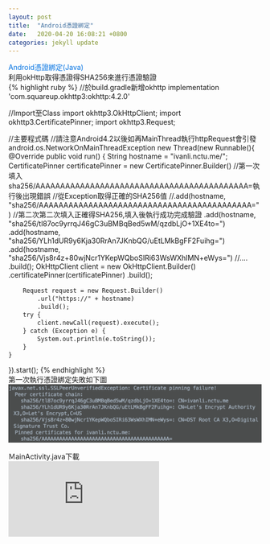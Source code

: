 ```yaml
---
layout: post
title:  "Android憑證綁定"
date:   2020-04-20 16:08:21 +0800
categories: jekyll update
---
```

<font color="#0473E2" id='1'>Android憑證綁定(Java)</font>  
利用okHttp取得憑證得SHA256來進行憑證驗證   
{% highlight ruby %}
//於build.gradle新增okhttp
implementation 'com.squareup.okhttp3:okhttp:4.2.0'

//Import至Class
import okhttp3.OkHttpClient;
import okhttp3.CertificatePinner;
import okhttp3.Request;

//主要程式碼
//請注意Android4.2以後如再MainThread執行httpRequest會引發android.os.NetworkOnMainThreadException
new Thread(new Runnable(){
    @Override
    public void run() {
        String hostname = "ivanli.nctu.me/";
        CertificatePinner certificatePinner = new CertificatePinner.Builder()
            //第一次填入sha256/AAAAAAAAAAAAAAAAAAAAAAAAAAAAAAAAAAAAAAAAAAA=執行後出現錯誤
            //從Exception取得正確的SHA256值
            //.add(hostname, "sha256/AAAAAAAAAAAAAAAAAAAAAAAAAAAAAAAAAAAAAAAAAAA=")
            //第二次第二次填入正確得SHA256,填入後執行成功完成驗證
            .add(hostname, "sha256/tl87oc9yrrqJ46gC3uBMBqBed5wM/qzdbLjO+1XE4to=")
            .add(hostname, "sha256/YLh1dUR9y6Kja30RrAn7JKnbQG/uEtLMkBgFF2Fuihg=")
            .add(hostname, "sha256/Vjs8r4z+80wjNcr1YKepWQboSIRi63WsWXhIMN+eWys=")
            //....
            .build();
        OkHttpClient client = new OkHttpClient.Builder()
            .certificatePinner(certificatePinner)
            .build();

        Request request = new Request.Builder()
            .url("https://" + hostname)
            .build();
        try {
            client.newCall(request).execute();
        } catch (Exception e) {
            System.out.println(e.toString());
        }
    }
}).start();
{% endhighlight %}   
第一次執行憑證綁定失敗如下圖  
![圖片1](https://github.com/Li-Chao-Chang/Blog/raw/master/_posts/images/20200420/androidCerPic.jpg)  

ＭainActivity.java下載  
![程式碼](https://github.com/Li-Chao-Chang/Blog/raw/master/_posts/images/20200420/ＭainActivity.java)  

[jekyll-docs]: https://jekyllrb.com/docs/home
[jekyll-gh]:   https://github.com/jekyll/jekyll
[jekyll-talk]: https://talk.jekyllrb.com/
